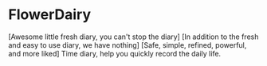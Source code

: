 # FlowerDairy
[Awesome little fresh diary, you can't stop the diary]  [In addition to the fresh and easy to use diary, we have nothing]  [Safe, simple, refined, powerful, and more liked]  Time diary, help you quickly record the daily life.

